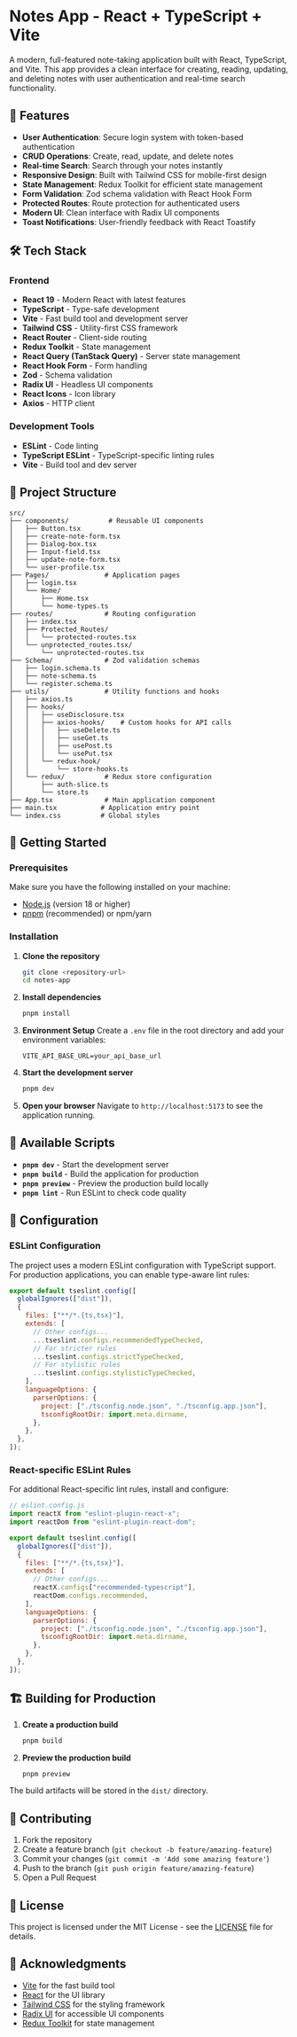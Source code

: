 # Notes App - React + TypeScript + Vite

A modern, full-featured note-taking application built with React, TypeScript, and Vite. This app provides a clean interface for creating, reading, updating, and deleting notes with user authentication and real-time search functionality.

## 🚀 Features

- **User Authentication**: Secure login system with token-based authentication
- **CRUD Operations**: Create, read, update, and delete notes
- **Real-time Search**: Search through your notes instantly
- **Responsive Design**: Built with Tailwind CSS for mobile-first design
- **State Management**: Redux Toolkit for efficient state management
- **Form Validation**: Zod schema validation with React Hook Form
- **Protected Routes**: Route protection for authenticated users
- **Modern UI**: Clean interface with Radix UI components
- **Toast Notifications**: User-friendly feedback with React Toastify

## 🛠️ Tech Stack

### Frontend

- **React 19** - Modern React with latest features
- **TypeScript** - Type-safe development
- **Vite** - Fast build tool and development server
- **Tailwind CSS** - Utility-first CSS framework
- **React Router** - Client-side routing
- **Redux Toolkit** - State management
- **React Query (TanStack Query)** - Server state management
- **React Hook Form** - Form handling
- **Zod** - Schema validation
- **Radix UI** - Headless UI components
- **React Icons** - Icon library
- **Axios** - HTTP client

### Development Tools

- **ESLint** - Code linting
- **TypeScript ESLint** - TypeScript-specific linting rules
- **Vite** - Build tool and dev server

## 📁 Project Structure

```
src/
├── components/          # Reusable UI components
│   ├── Button.tsx
│   ├── create-note-form.tsx
│   ├── Dialog-box.tsx
│   ├── Input-field.tsx
│   ├── update-note-form.tsx
│   └── user-profile.tsx
├── Pages/              # Application pages
│   ├── login.tsx
│   └── Home/
│       ├── Home.tsx
│       └── home-types.ts
├── routes/             # Routing configuration
│   ├── index.tsx
│   ├── Protected_Routes/
│   │   └── protected-routes.tsx
│   └── unprotected_routes.tsx/
│       └── unprotected-routes.tsx
├── Schema/             # Zod validation schemas
│   ├── login.schema.ts
│   ├── note-schema.ts
│   └── register.schema.ts
├── utils/              # Utility functions and hooks
│   ├── axios.ts
│   ├── hooks/
│   │   ├── useDisclosure.tsx
│   │   ├── axios-hooks/    # Custom hooks for API calls
│   │   │   ├── useDelete.ts
│   │   │   ├── useGet.ts
│   │   │   ├── usePost.ts
│   │   │   └── usePut.tsx
│   │   └── redux-hook/
│   │       └── store-hooks.ts
│   └── redux/          # Redux store configuration
│       ├── auth-slice.ts
│       └── store.ts
├── App.tsx             # Main application component
├── main.tsx           # Application entry point
└── index.css          # Global styles
```

## 🚀 Getting Started

### Prerequisites

Make sure you have the following installed on your machine:

- [Node.js](https://nodejs.org/) (version 18 or higher)
- [pnpm](https://pnpm.io/) (recommended) or npm/yarn

### Installation

1. **Clone the repository**

   ```bash
   git clone <repository-url>
   cd notes-app
   ```

2. **Install dependencies**

   ```bash
   pnpm install
   ```

3. **Environment Setup**
   Create a `.env` file in the root directory and add your environment variables:

   ```env
   VITE_API_BASE_URL=your_api_base_url
   ```

4. **Start the development server**

   ```bash
   pnpm dev
   ```

5. **Open your browser**
   Navigate to `http://localhost:5173` to see the application running.

## 📝 Available Scripts

- **`pnpm dev`** - Start the development server
- **`pnpm build`** - Build the application for production
- **`pnpm preview`** - Preview the production build locally
- **`pnpm lint`** - Run ESLint to check code quality

## 🔧 Configuration

### ESLint Configuration

The project uses a modern ESLint configuration with TypeScript support. For production applications, you can enable type-aware lint rules:

```js
export default tseslint.config([
  globalIgnores(["dist"]),
  {
    files: ["**/*.{ts,tsx}"],
    extends: [
      // Other configs...
      ...tseslint.configs.recommendedTypeChecked,
      // For stricter rules
      ...tseslint.configs.strictTypeChecked,
      // For stylistic rules
      ...tseslint.configs.stylisticTypeChecked,
    ],
    languageOptions: {
      parserOptions: {
        project: ["./tsconfig.node.json", "./tsconfig.app.json"],
        tsconfigRootDir: import.meta.dirname,
      },
    },
  },
]);
```

### React-specific ESLint Rules

For additional React-specific lint rules, install and configure:

```js
// eslint.config.js
import reactX from "eslint-plugin-react-x";
import reactDom from "eslint-plugin-react-dom";

export default tseslint.config([
  globalIgnores(["dist"]),
  {
    files: ["**/*.{ts,tsx}"],
    extends: [
      // Other configs...
      reactX.configs["recommended-typescript"],
      reactDom.configs.recommended,
    ],
    languageOptions: {
      parserOptions: {
        project: ["./tsconfig.node.json", "./tsconfig.app.json"],
        tsconfigRootDir: import.meta.dirname,
      },
    },
  },
]);
```

## 🏗️ Building for Production

1. **Create a production build**

   ```bash
   pnpm build
   ```

2. **Preview the production build**
   ```bash
   pnpm preview
   ```

The build artifacts will be stored in the `dist/` directory.

## 🤝 Contributing

1. Fork the repository
2. Create a feature branch (`git checkout -b feature/amazing-feature`)
3. Commit your changes (`git commit -m 'Add some amazing feature'`)
4. Push to the branch (`git push origin feature/amazing-feature`)
5. Open a Pull Request

## 📄 License

This project is licensed under the MIT License - see the [LICENSE](LICENSE) file for details.

## 🙏 Acknowledgments

- [Vite](https://vitejs.dev/) for the fast build tool
- [React](https://reactjs.org/) for the UI library
- [Tailwind CSS](https://tailwindcss.com/) for the styling framework
- [Radix UI](https://www.radix-ui.com/) for accessible UI components
- [Redux Toolkit](https://redux-toolkit.js.org/) for state management
